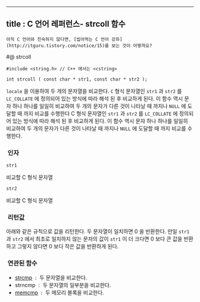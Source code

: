 ----------------
title : C 언어 레퍼런스- strcoll 함수
--------------



```warning
아직 C 언어와 친숙하지 않다면, [씹어먹는 C 언어 강좌](http://itguru.tistory.com/notice/15)를 보는 것이 어떻까요?

```

#@ strcoll

```info
#include <string.h> // C++ 에서는 <cstring>

int strcoll ( const char * str1, const char * str2 );
```

`locale` 을 이용하여 두 개의 문자열을 비교한다.
`C` 형식 문자열인 `str1` 과 `str2` 를 `LC_COLLATE` 에 정의되어 있는 방식에 따라 해석 된 후 비교하게 된다. 이 함수 역시 문자 하나 하나를 일일히 비교하여 두 개의 문자가 다른 것이 나타날 때 까지나 `NULL` 에 도달할 때 까지 비교를 수행한다 C 형식 문자열인 `str1` 과 `str2` 를 `LC_COLLATE` 에 정의되어 있는 방식에 따라 해석 된 후 비교하게 된다. 이 함수 역시 문자 하나 하나를 일일히 비교하여 두 개의 문자가 다른 것이 나타날 때 까지나 `NULL` 에 도달할 때 까지 비교를 수행한다.



###  인자


`str1`

비교할 C 형식 문자열

`str2`

비교할 C 형식 문자열




###  리턴값




아래와 같은 규칙으로 값을 리턴한다.
두 문자열이 일치하면 0 을 반환한다.
만일 `str1` 과 `str2` 에서 최초로 일치하지 않는 문자의 값이 `str1` 이 더 크다면 0 보다 큰 값을 반환하고 그렇지 않다면 0 보다 작은 값을 반환하게 된다.



###  연관된 함수

*  [strcmp](http://itguru.tistory.com/85)  :  두 문자열을 비교한다.
* strncmp  :  두 문자열의 일부분을 비교한다.
*  [memcmp](http://itguru.tistory.com/84)  :  두 메모리 블록을 비교한다.
